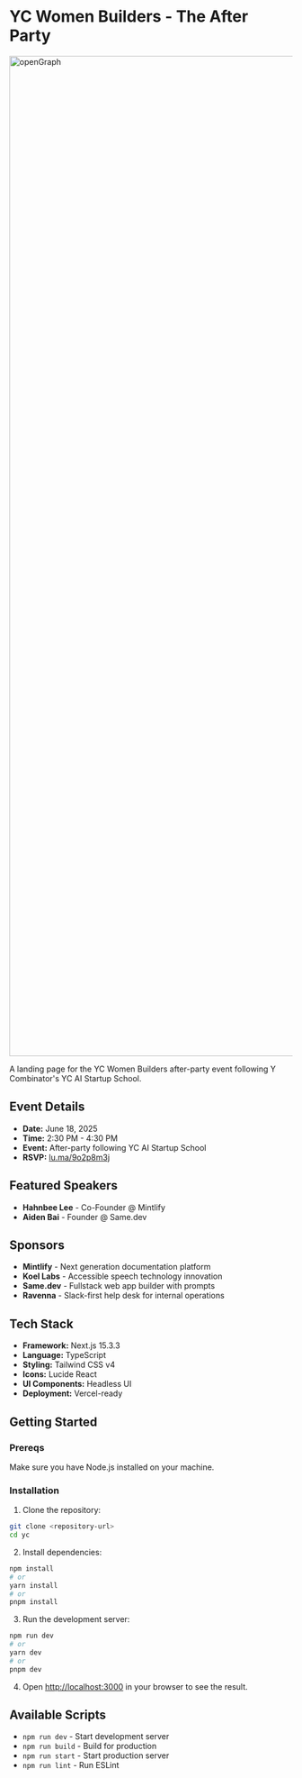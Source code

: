 # YC Women Builders - The After Party
<img width="1776" alt="openGraph" src="https://github.com/user-attachments/assets/b7beb5f6-df23-4e9a-b87d-87db82110971" />

A landing page for the YC Women Builders after-party event following Y Combinator's YC AI Startup School.

## Event Details

- **Date:** June 18, 2025
- **Time:** 2:30 PM - 4:30 PM
- **Event:** After-party following YC AI Startup School
- **RSVP:** [lu.ma/9o2p8m3j](https://lu.ma/9o2p8m3j?tk=XSBBIk)

## Featured Speakers

- **Hahnbee Lee** - Co-Founder @ Mintlify
- **Aiden Bai** - Founder @ Same.dev

## Sponsors

- **Mintlify** - Next generation documentation platform
- **Koel Labs** - Accessible speech technology innovation
- **Same.dev** - Fullstack web app builder with prompts
- **Ravenna** - Slack-first help desk for internal operations

## Tech Stack

- **Framework:** Next.js 15.3.3
- **Language:** TypeScript
- **Styling:** Tailwind CSS v4
- **Icons:** Lucide React
- **UI Components:** Headless UI
- **Deployment:** Vercel-ready

## Getting Started

### Prereqs

Make sure you have Node.js installed on your machine.

### Installation

1. Clone the repository:

```bash
git clone <repository-url>
cd yc
```

2. Install dependencies:

```bash
npm install
# or
yarn install
# or
pnpm install
```

3. Run the development server:

```bash
npm run dev
# or
yarn dev
# or
pnpm dev
```

4. Open [http://localhost:3000](http://localhost:3000) in your browser to see the result.

## Available Scripts

- `npm run dev` - Start development server
- `npm run build` - Build for production
- `npm run start` - Start production server
- `npm run lint` - Run ESLint
